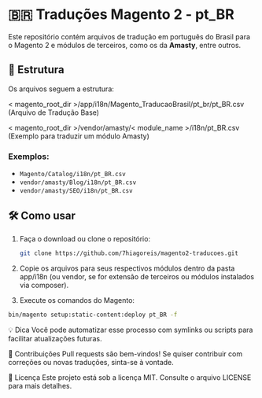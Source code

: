 # 🇧🇷 Traduções Magento 2 - pt_BR

Este repositório contém arquivos de tradução em português do Brasil para o Magento 2 e módulos de terceiros, como os da **Amasty**, entre outros.

## 📁 Estrutura

Os arquivos seguem a estrutura:

< magento_root_dir >/app/i18n/Magento_TraducaoBrasil/pt_br/pt_BR.csv (Arquivo de Tradução Base)

< magento_root_dir >/vendor/amasty/< module_name >/i18n/pt_BR.csv (Exemplo para traduzir um módulo Amasty)

### Exemplos:
- `Magento/Catalog/i18n/pt_BR.csv`
- `vendor/amasty/Blog/i18n/pt_BR.csv`
- `vendor/amasty/SEO/i18n/pt_BR.csv`

## 🛠 Como usar

1. Faça o download ou clone o repositório:
   ```bash
   git clone https://github.com/7hiagoreis/magento2-traducoes.git


2. Copie os arquivos para seus respectivos módulos dentro da pasta app/i18n (ou vendor, se for extensão de terceiros ou módulos instalados via composer).

3. Execute os comandos do Magento:

```bash bin/magento cache:flush
bin/magento setup:static-content:deploy pt_BR -f

```



💡 Dica
Você pode automatizar esse processo com symlinks ou scripts para facilitar atualizações futuras.

🙌 Contribuições
Pull requests são bem-vindos! Se quiser contribuir com correções ou novas traduções, sinta-se à vontade.

📄 Licença
Este projeto está sob a licença MIT. Consulte o arquivo LICENSE para mais detalhes.

